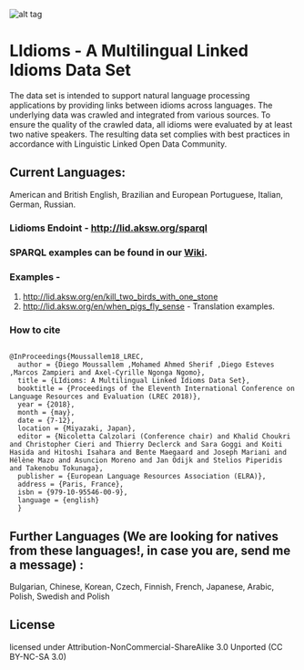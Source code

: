 ![alt tag](http://lid.tabsolucoes.com/wp-content/uploads/2016/01/logo-e1454011972337.jpg)

# LIdioms - A Multilingual Linked Idioms Data Set 

The data set is intended to support natural language processing applications by providing links between idioms across languages. The underlying data was crawled and integrated from various sources. To ensure the quality of the crawled data, all idioms were evaluated by at least two native speakers. The resulting data set complies with best practices in accordance with
Linguistic Linked Open Data Community.

## Current Languages: 
American and British English, Brazilian and European Portuguese, Italian, German, Russian.

### Lidioms Endoint - http://lid.aksw.org/sparql

### SPARQL examples can be found in our <a href="https://github.com/AKSW/LIdioms/wiki/SPARQL-EXAMPLES">Wiki</a>. 

### Examples - 

1. http://lid.aksw.org/en/kill_two_birds_with_one_stone
2. http://lid.aksw.org/en/when_pigs_fly_sense - Translation examples.

### How to cite
```Tex

@InProceedings{Moussallem18_LREC,
  author = {Diego Moussallem ,Mohamed Ahmed Sherif ,Diego Esteves ,Marcos Zampieri and Axel-Cyrille Ngonga Ngomo},
  title = {LIdioms: A Multilingual Linked Idioms Data Set},
  booktitle = {Proceedings of the Eleventh International Conference on Language Resources and Evaluation (LREC 2018)},
  year = {2018},
  month = {may},
  date = {7-12},
  location = {Miyazaki, Japan},
  editor = {Nicoletta Calzolari (Conference chair) and Khalid Choukri and Christopher Cieri and Thierry Declerck and Sara Goggi and Koiti Hasida and Hitoshi Isahara and Bente Maegaard and Joseph Mariani and Hélène Mazo and Asuncion Moreno and Jan Odijk and Stelios Piperidis and Takenobu Tokunaga},
  publisher = {European Language Resources Association (ELRA)},
  address = {Paris, France},
  isbn = {979-10-95546-00-9},
  language = {english}
  }
```

## Further Languages (We are looking for natives from these languages!, in case you are, send me a message) :  
Bulgarian, Chinese, Korean, Czech, Finnish, French, Japanese, Arabic, Polish, Swedish and Polish

## License

licensed under Attribution-NonCommercial-ShareAlike 3.0 Unported (CC BY-NC-SA 3.0)
